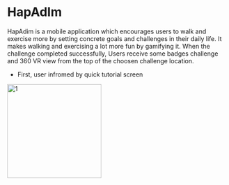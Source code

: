 # HapAdIm
HapAdim is a mobile application which encourages users to walk and exercise more by setting concrete goals and challenges in 
their daily life. It makes walking and exercising a lot more fun by gamifying it. When the challenge completed successfully, Users receive some badges challenge and 360 VR view  from the top of the choosen challenge location.

* First, user infromed by quick tutorial screen


<img width="216" alt="1" src="https://cloud.githubusercontent.com/assets/10224543/26027316/00fe9e9e-37da-11e7-9c5f-7e571bb89103.png">



